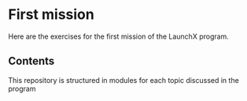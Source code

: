 # First mission

Here are the exercises for the first mission of the LaunchX program. 

## Contents

This repository is structured in modules for each topic discussed in the program